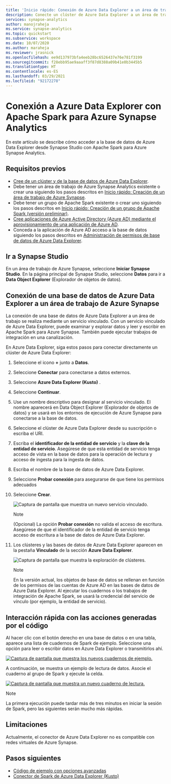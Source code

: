 ```yaml
---
title: 'Inicio rápido: Conexión de Azure Data Explorer a un área de trabajo de Azure Synapse Analytics'
description: Conecte un clúster de Azure Data Explorer a un área de trabajo de Azure Synapse Analytics mediante Apache Spark para Azure Synapse Analytics.
services: synapse-analytics
author: manojraheja
ms.service: synapse-analytics
ms.topic: quickstart
ms.subservice: workspace
ms.date: 10/07/2020
ms.author: maraheja
ms.reviewer: jrasnick
ms.openlocfilehash: ee9d137973bfa4eeb28bc6526437e76e781f3199
ms.sourcegitcommit: f28ebb95ae9aaaff3f87d8388a09b41e0b3445b5
ms.translationtype: HT
ms.contentlocale: es-ES
ms.lasthandoff: 03/29/2021
ms.locfileid: "92172278"
---
```

# <a name="connect-to-azure-data-explorer-using-apache-spark-for-azure-synapse-analytics"></a>Conexión a Azure Data Explorer con Apache Spark para Azure Synapse Analytics

En este artículo se describe cómo acceder a la base de datos de Azure Data Explorer desde Synapse Studio con Apache Spark para Azure Synapse Analytics.

## <a name="prerequisites"></a>Requisitos previos

* [Cree de un clúster y de la base de datos de Azure Data Explorer](/azure/data-explorer/create-cluster-database-portal).
* Debe tener un área de trabajo de Azure Synapse Analytics existente o crear una siguiendo los pasos descritos en [Inicio rápido: Creación de un área de trabajo de Azure Synapse](./quickstart-create-workspace.md).
* Debe tener un grupo de Apache Spark existente o crear uno siguiendo los pasos descritos en [Inicio rápido: Creación de un grupo de Apache Spark (versión preliminar)](./quickstart-create-apache-spark-pool-portal.md).
* [Cree aplicaciones de Azure Active Directory (Azure AD) mediante el aprovisionamiento de una aplicación de Azure AD](/azure/data-explorer/kusto/management/access-control/how-to-provision-aad-app).
* Conceda a la aplicación de Azure AD acceso a la base de datos siguiendo los pasos descritos en [Administración de permisos de base de datos de Azure Data Explorer](/azure/data-explorer/manage-database-permissions).

## <a name="go-to-synapse-studio"></a>Ir a Synapse Studio

En un área de trabajo de Azure Synapse, seleccione **Iniciar Synapse Studio**. En la página principal de Synapse Studio, seleccione **Datos** para ir a **Data Object Explorer** (Explorador de objetos de datos).

## <a name="connect-an-azure-data-explorer-database-to-an-azure-synapse-workspace"></a>Conexión de una base de datos de Azure Data Explorer a un área de trabajo de Azure Synapse

La conexión de una base de datos de Azure Data Explorer a un área de trabajo se realiza mediante un servicio vinculado. Con un servicio vinculado de Azure Data Explorer, puede examinar y explorar datos y leer y escribir en Apache Spark para Azure Synapse. También puede ejecutar trabajos de integración en una canalización.

En Azure Data Explorer, siga estos pasos para conectar directamente un clúster de Azure Data Explorer:

1. Seleccione el icono **+** junto a **Datos**.
1. Seleccione **Conectar** para conectarse a datos externos.
1. Seleccione **Azure Data Explorer (Kusto)** .
1. Seleccione **Continuar**.
1. Use un nombre descriptivo para designar al servicio vinculado. El nombre aparecerá en Data Object Explorer (Explorador de objetos de datos) y se usará en los entornos de ejecución de Azure Synapse para conectarse a la base de datos.
1. Seleccione el clúster de Azure Data Explorer desde su suscripción o escriba el URI.
1. Escriba el **identificador de la entidad de servicio** y la **clave de la entidad de servicio**. Asegúrese de que esta entidad de servicio tenga acceso de vista en la base de datos para la operación de lectura y acceso de ingesta para la ingesta de datos.
1. Escriba el nombre de la base de datos de Azure Data Explorer.
1. Seleccione **Probar conexión** para asegurarse de que tiene los permisos adecuados
1. Seleccione **Crear**.

    ![Captura de pantalla que muestra un nuevo servicio vinculado.](./media/quickstart-connect-azure-data-explorer/003-new-linked-service.png)

    > [!NOTE]
    > (Opcional) La opción **Probar conexión** no valida el acceso de escritura. Asegúrese de que el identificador de la entidad de servicio tenga acceso de escritura a la base de datos de Azure Data Explorer.

1. Los clústeres y las bases de datos de Azure Data Explorer aparecen en la pestaña **Vinculado** de la sección **Azure Data Explorer**.

    ![Captura de pantalla que muestra la exploración de clústeres.](./media/quickstart-connect-azure-data-explorer/004-browse-clusters.png)

    > [!NOTE]
    > En la versión actual, los objetos de base de datos se rellenan en función de los permisos de las cuentas de Azure AD en las bases de datos de Azure Data Explorer. Al ejecutar los cuadernos o los trabajos de integración de Apache Spark, se usará la credencial del servicio de vínculo (por ejemplo, la entidad de servicio).

## <a name="quickly-interact-with-code-generated-actions"></a>Interacción rápida con las acciones generadas por el código

Al hacer clic con el botón derecho en una base de datos o en una tabla, aparece una lista de cuadernos de Spark de ejemplo. Seleccione una opción para leer o escribir datos en Azure Data Explorer o transmitirlos ahí.

[![Captura de pantalla que muestra los nuevos cuadernos de ejemplo.](./media/quickstart-connect-azure-data-explorer/005-new-notebook.png)](./media/quickstart-connect-azure-data-explorer/005-new-notebook.png#lightbox)

A continuación, se muestra un ejemplo de lectura de datos. Asocie el cuaderno al grupo de Spark y ejecute la celda.

[![Captura de pantalla que muestra un nuevo cuaderno de lectura.](./media/quickstart-connect-azure-data-explorer/006-read-data.png)](./media/quickstart-connect-azure-data-explorer/006-read-data.png#lightbox)

   > [!NOTE]
   > La primera ejecución puede tardar más de tres minutos en iniciar la sesión de Spark, pero las siguientes serán mucho más rápidas.

## <a name="limitations"></a>Limitaciones

Actualmente, el conector de Azure Data Explorer no es compatible con redes virtuales de Azure Synapse.

## <a name="next-steps"></a>Pasos siguientes

* [Código de ejemplo con opciones avanzadas](https://github.com/Azure/azure-kusto-spark/blob/master/samples/src/main/python/SynapseSample.py)
* [Conector de Spark de Azure Data Explorer (Kusto)](https://github.com/Azure/azure-kusto-spark)